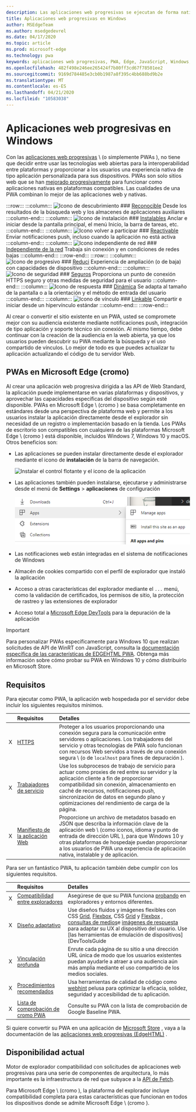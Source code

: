 ```yaml
---
description: Las aplicaciones web progresivas se ejecutan de forma nativa en Windows 10.  Aquí encontrarás todo lo que necesitas saber como desarrollador web.
title: Aplicaciones web progresivas en Windows
author: MSEdgeTeam
ms.author: msedgedevrel
ms.date: 04/17/2020
ms.topic: article
ms.prod: microsoft-edge
ms.technology: pwa
keywords: aplicaciones web progresivas, PWA, Edge, JavaScript, Windows, UWP, Microsoft Store
ms.openlocfilehash: 482f498e246ee265424f7b80ff3cd67f78501ee2
ms.sourcegitcommit: 9169d784485e3cb0b1987a8f395c4bb688bd9b2e
ms.translationtype: MT
ms.contentlocale: es-ES
ms.lasthandoff: 04/21/2020
ms.locfileid: "10583038"
---
```

# Aplicaciones web progresivas en Windows  

Con las [aplicaciones web progresivas][MDNApps] \ (o simplemente PWAs \), no tiene que decidir entre usar las tecnologías web abiertas para la interoperabilidad entre plataformas y proporcionar a los usuarios una experiencia nativa de tipo aplicación personalizada para sus dispositivos.  PWAs son solo sitios web que se han [mejorado progresivamente][AListApartUnderstandingProgressiveEnhancement] para funcionar como aplicaciones nativas en plataformas compatibles.  Las cualidades de una PWA combinan lo mejor de las aplicaciones web y nativas.  

:::row:::
    :::column:::
        ![Icono de descubrimiento][ImageISearch]
        ### [Reconocible][MDNPwaAdvantagesDiscoverable]
        Desde los resultados de la búsqueda web y los almacenes de aplicaciones auxiliares
    :::column-end:::
    :::column:::
        ![Icono de instalación][ImageIPackage]
        ### [Instalables][MDNPwaAdvantagesInstallable]
        Anclar e iniciar desde la pantalla principal, el menú Inicio, la barra de tareas, etc.
    :::column-end:::
    :::column:::
        ![Icono volver a participar][ImageIPushNotification]
        ### [Reactivable][MDNPwaAdvantagesReEngageable]
        Enviar notificaciones push, incluso cuando la aplicación no está activa
    :::column-end:::
    :::column:::
        ![Icono independiente de red][ImageIOffline]
        ### [Independiente de la red][MDNPwaAdvantagesNetworkIndependent]
        Trabaja sin conexión y en condiciones de redes bajas
    :::column-end:::
:::row-end:::
:::row:::
    :::column:::
        ![Icono de progresivo][ImageIProgressive]
        ### [Reduci][MDNPwaAdvantagesProgressive]
        Experiencia de ampliación (o de baja) con capacidades de dispositivo
    :::column-end:::
    :::column:::
        ![Icono de seguridad][ImageISecurity]
        ### [Seguros][MDNPwaAdvantagesSafe]
        Proporciona un punto de conexión HTTPS seguro y otras medidas de seguridad para el usuario
    :::column-end:::
    :::column:::
        ![Icono de respuesta][ImageIResponsive]
        ### [Dinámica][MDNPwaAdvantagesResponsive]
        Se adapta al tamaño de la pantalla o a la orientación y el método de entrada del usuario
    :::column-end:::
    :::column:::
        ![Icono de vínculo][ImageILink]
        ### [Linkable][MDNPwaAdvantagesLinkable]
        Compartir e iniciar desde un hipervínculo estándar
    :::column-end:::
:::row-end:::

Al crear o convertir el sitio existente en un PWA, usted se compromete mejor con su audiencia existente mediante notificaciones push, integración de tipo aplicación y soporte técnico sin conexión.  Al mismo tiempo, debe continuar con la creación de la audiencia en la web abierta, ya que los usuarios pueden descubrir su PWA mediante la búsqueda y el uso compartido de vínculos.  Lo mejor de todo es que puedes actualizar tu aplicación actualizando el código de tu servidor Web.  

## PWAs en Microsoft Edge (cromo)  

Al crear una aplicación web progresiva dirigida a las API de Web Standard, la aplicación puede implementarse en varias plataformas y dispositivos, y aprovechar las capacidades específicas del dispositivo según esté disponible.  PWAs en Microsoft Edge \ (cromo \) se basa completamente en estándares desde una perspectiva de plataforma web y permite a los usuarios instalar la aplicación directamente desde el explorador sin necesidad de un registro o implementación basado en la tienda.  Los PWAs de escritorio son compatibles con cualquiera de las plataformas Microsoft Edge \ (cromo \) está disponible, incluidos Windows 7, Windows 10 y macOS.  Otros beneficios son:  

*   Las aplicaciones se pueden instalar directamente desde el explorador mediante el icono de **instalación** de la barra de navegación.  
    
    ![Instalar el control flotante y el icono de la aplicación][ImageInstallPwa]  
    
*   Las aplicaciones también pueden instalarse, ejecutarse y administrarse desde el menú de **Settings**  >  **aplicaciones** de configuración  
    
    ![Elementos de menú de la aplicación en configuración][ImageAppMenus]  

*   Las notificaciones web están integradas en el sistema de notificaciones de Windows
*   Almacén de cookies compartido con el perfil de explorador que instaló la aplicación
*   Acceso a otras características del explorador mediante el `...` menú, como la validación de certificados, los permisos de sitio, la protección de rastreo y las extensiones de explorador
*   Acceso total a [Microsoft Edge DevTools][DevtoolsProgressiveWebApps] para la depuración de la aplicación  

> [!IMPORTANT]
> Para personalizar PWAs específicamente para Windows 10 que realizan solicitudes de API de WinRT con JavaScript, consulta la [documentación específica de las características de EDGEHTML PWA][PwaEdgehtmlIndex].  Obtenga más información sobre cómo probar su PWA en Windows 10 y cómo distribuirlo en Microsoft Store.  

## Requisitos  

Para ejecutar como PWA, la aplicación web hospedada por el servidor debe incluir los siguientes requisitos mínimos.  

|  | Requisitos | Detalles | 
|:--- |:--- |:--- |  
| X | [HTTPS][WikiHttps] | Proteger a los usuarios proporcionando una conexión segura para la comunicación entre servidores o aplicaciones.  Los trabajadores del servicio y otras tecnologías de PWA solo funcionan con recursos Web servidos a través de una conexión segura \ (o de `localhost` para fines de depuración \).  |  
| X | [Trabajadores de servicio][MDNServiceWorkerApi] | Use los subprocesos de trabajo de servicio para actuar como proxies de red entre su servidor y la aplicación cliente a fin de proporcionar compatibilidad sin conexión, almacenamiento en caché de recursos, notificaciones push, sincronización de datos en segundo plano y optimizaciones del rendimiento de carga de la página.  |  
| X | [Manifiesto de la aplicación Web][MDNWebAppManifest] | Proporcione un archivo de metadatos basado en JSON que describa la información clave de la aplicación web \ (como iconos, idioma y punto de entrada de dirección URL \), para que Windows 10 y otras plataformas de hospedaje puedan proporcionar a los usuarios de PWA una experiencia de aplicación nativa, instalable y de aplicación.  |  

Para ser un fantástico PWA, tu aplicación también debe cumplir con los siguientes requisitos.  

|  | Requisitos | Detalles | 
|:--- |:--- |:--- |  
| X | [Compatibilidad entre exploradores][MDNCrossBrowserTesting] | Asegúrese de que su PWA funciona [probando][MicrosoftDeveloperEdgeToolsRemote] en exploradores y entornos diferentes.  |  
| X | [Diseño adaptativo][WikiResponsiveWebDesign] | Use diseños fluidos y imágenes flexibles con CSS [Grid][MDNCssGridLayout], [Flexbox][MDNCssFlexibleBoxLayout], CSS [Grid][MDNCssGridLayout] y [Flexbox][MDNCssFlexibleBoxLayout] , [consultas de medios][MDNMediaQueries]e [imágenes de respuesta][MDNResponsiveImages] para adaptar su UX al dispositivo del usuario.  Use [las herramientas de emulación de dispositivos][DevToolsGuide|::ref1::|] de su explorador para probar de forma local o configure una [sesión de depuración remota][DevToolsProtocolClientsEdgeDevToolsPreview] para probar directamente en un dispositivo de destino.  |  
| X | [Vinculación profunda][WikiDeepLinking] | Enrute cada página de su sitio a una dirección URL única de modo que los usuarios existentes puedan ayudarle a atraer a una audiencia aún más amplia mediante el uso compartido de los medios sociales.  |  
| X | [Procedimientos recomendados][Webhint] | Usa herramientas de calidad de código como [webhint][Webhint] pelusa para optimizar la eficacia, solidez, seguridad y accesibilidad de tu aplicación.  |  
| X | [Lista de comprobación de cromo PWA][WebDevGoodPwaChecklist] | Consulte su PWA con la lista de comprobación de Google Baseline PWA.  |  

Si quiere convertir su PWA en una aplicación de [Microsoft Store][MicrosoftDeveloperStore] , vaya a la documentación de las [aplicaciones web progresivas (EdgeHTML)][PwaEdgehtmlMicrosoftStore] .  

## Disponibilidad actual  

Motor de explorador compatibilidad con solicitudes de aplicaciones web progresivas para una serie de componentes de arquitectura, lo más importante es la infraestructura de red que subyace a la [API de Fetch][MDNFetchApi].  

Para Microsoft Edge \ (cromo \), la plataforma del explorador incluye compatibilidad completa para estas características que funcionan en todos los dispositivos donde se admite Microsoft Edge \ (cromo \).  

<!-- image links -->  

[ImageISearch]: media/i_search.png  
[ImageIPackage]: media/i_package.png  
[ImageIPushNotification]: media/i_push-notification.png  
[ImageIOffline]: media/i_offline.png  
[ImageIProgressive]: media/i_progressive.png  
[ImageISecurity]: media/i_security.png  
[ImageIResponsive]: media/i_responsive.png  
[ImageILink]: media/i_link.png  

[ImageInstallPwa]: ./media/Install_PWA.png  
[ImageAppMenus]: ./media/App_menus.png  

<!-- links -->  

[DevToolsProtocolClientsEdgeDevToolsPreview]: ../devtools-protocol/0.1/clients.md#microsoft-edge-devtools-preview "Microsoft Edge DevTools Preview-clientes de protocolo DevTools"  
[DevToolsGuideEmulation]: ../devtools-guide/emulation.md "Emulación"  
[DevtoolsProgressiveWebApps]: ../devtools-guide-chromium/progressive-web-apps.md "Depurar aplicaciones web progresivas"  
[DevGuideWhatsNewEdgeHtml17]: ../dev-guide/whats-new/edgehtml-17.md "Novedades de EdgeHTML 17"  
[DevGuideWhatsNewEdgeHtml14]: ../dev-guide/whats-new/edgehtml-14.md "Novedades de EdgeHTML 14"  
[PwaEdgehtmlIndex]: ../progressive-web-apps-edgehtml/index.md "Aplicaciones web progresivas (EdgeHTML) en Windows"  
[PwaEdgehtmlMicrosoftStore]: ../progressive-web-apps-edgehtml/microsoft-store.md "Aplicaciones web progresivas en Microsoft Store"
<!--PwaEdgehtmlMicrosoftStoreCriteriaAutomaticSubmission]: ../progressive-web-apps-edgehtml/microsoft-store.md#criteria-for-automatic-submission "Criteria for automatic submission - Progressive Web Apps in the Microsoft Store"  -->  

[WindowsUWPControlsPatternTilesNotificationsWns]: /windows/uwp/controls-and-patterns/tiles-and-notifications-windows-push-notification-services--wns--overview.md "Introducción a los servicios de notificaciones de inserción de Windows \ (WNS \)"  
[WindowsUWPDesignDevicesDesigningTv]: /windows/uwp/design/devices/designing-for-tv.md "Diseño para Xbox y TV"  
[WindowsUWPDesignDevicesIndex]: /windows/uwp/design/devices/index.md "Consideraciones sobre la interfaz de usuario para dispositivos UWP"  
[WindowsUWPGetStartedGuide]: /windows/uwp/get-started/universal-application-platform-guide.md "¿Qué es una aplicación para la plataforma universal de Windows (UWP)?"  
[WindowsUWPLaunchResumeBackgroundTasks]: /windows/uwp/launch-resume/support-your-app-with-background-tasks.md "Admitir la aplicación con tareas en segundo plano"  
[WindowsUWPPublishIndex]: /windows/uwp/publish/index.md "Publicar aplicaciones y juegos de Windows"  
[WindowsUWPPublishDeveloperAccount]: /windows/uwp/publish/opening-a-developer-account.md "Abrir una cuenta de desarrollador"  

[WindowsBlogsWelcomingPWAsEdgeWindows]: https://blogs.windows.com/msedgedev/2018/02/06/welcoming-progressive-web-apps-edge-windows-10/#56z7mJwKsykfbR4I.97 "Bienvenida a aplicaciones web progresivas a Microsoft Edge y Windows 10: blogs de Windows"  
[MicrosoftDeveloperEdgePlatformStatusBackgroundSync]: https://developer.microsoft.com/microsoft-edge/platform/status/backgroundsyncapi "API de sincronización en segundo plano-estado de la plataforma de Microsoft Edge"  
[MicrosoftDeveloperEdgePlatformStatusWebApplicationManifest]: https://developer.microsoft.com/microsoft-edge/platform/status/webapplicationmanifest "Manifiesto de la aplicación web: estado de la plataforma de Microsoft Edge"  
[MicrosoftDeveloperEdgeToolsRemote]: https://developer.microsoft.com/microsoft-edge/tools/remote "Pruebas instantáneas"  
[MicrosoftDeveloperWindowsMixedReality]: https://developer.microsoft.com/windows/mixed-reality "Realidad mixta para desarrolladores"  
[MicrosoftDeveloperWindowsSurfaceHub]: https://developer.microsoft.com/windows/surfacehub "Microsoft Surface Hub"  
[MicrosoftDeveloperStore]: https://developer.microsoft.com/store "Tienda de Microsoft Developer"  
[MicrosoftEdge]: https://www.microsoft.com/edge "Descargar nuevo explorador Microsoft Edge"  
[MicrosoftSupportWindowsFocusAssist]: https://support.microsoft.com/help/4026996/windows-10-turn-focus-assist-on-or-off "Activar o desactivar el centro de atención de foco en Windows 10"  
[MicrosoftSupportWindowsNotificationSettings]: https://support.microsoft.com/help/4028678/windows-10-change-notification-settings "Cambiar la configuración de notificaciones en Windows 10"  

[AListApartUnderstandingProgressiveEnhancement]: https://alistapart.com/article/understandingprogressiveenhancement "Descripción de la mejora progresiva: una lista separada"  

[MDNApps]: https://developer.mozilla.org/Apps/Progressive "aplicaciones | MDN"  
[MDNCache]: https://developer.mozilla.org/docs/Web/API/Cache "Caché | MDN"  
[MDNCrossBrowserTesting]: https://developer.mozilla.org/docs/Learn/Tools_and_testing/Cross_browser_testing "Pruebas entre exploradores | MDN"  
[MDNCssFlexibleBoxLayout]: https://developer.mozilla.org/docs/Web/CSS/CSS_Flexible_Box_Layout "Diseño de cuadro flexible CSS | MDN"  
[MDNCssGridLayout]: https://developer.mozilla.org/docs/Web/CSS/CSS_Grid_Layout "Diseño de cuadrícula CSS | MDN"  
[MDNFetchApi]: https://developer.mozilla.org/docs/Web/API/Fetch_API "Fetch API | MDN"  
[MDNMediaQueries]: https://developer.mozilla.org/docs/Web/CSS/Media_Queries "Consultas de medios | MDN"  
[MDNNotificationsApi]: https://developer.mozilla.org/docs/Web/API/Notifications_API "API de notificaciones | MDN"  
[MDNPushApi]: https://developer.mozilla.org/docs/Web/API/Push_API "API de inserción | MDN"  
[MDNPwaAdvantagesDiscoverable]: https://developer.mozilla.org/docs/Web/Apps/Progressive/Advantages#Discoverable "Reconocible: ventajas de la aplicación web progresiva"  
[MDNPwaAdvantagesInstallable]: https://developer.mozilla.org/docs/Web/Apps/Progressive/Advantages#Installable "Instalable: ventajas de la aplicación web progresiva"  
[MDNPwaAdvantagesLinkable]: https://developer.mozilla.org/Apps/Progressive/Advantages#Linkable "Linkable: ventajas de la aplicación web progresiva"  
[MDNPwaAdvantagesNetworkIndependent]: https://developer.mozilla.org/docs/Web/Apps/Progressive/Advantages#Network_independent "Red independiente: ventajas de la aplicación web progresiva"  
[MDNPwaAdvantagesProgressive]: https://developer.mozilla.org/docs/Web/Apps/Progressive/Advantages#Progressive "Ventajas progresivas de las aplicaciones Web"  
[MDNPwaAdvantagesReEngageable]: https://developer.mozilla.org/docs/Web/Apps/Progressive/Advantages#Re-engageable "Reactivable: ventajas de la aplicación web progresiva"  
[MDNPwaAdvantagesResponsive]: https://developer.mozilla.org/Apps/Progressive/Advantages#Responsive "Ventajas de la aplicación web progresiva de respuesta"  
[MDNPwaAdvantagesSafe]: https://developer.mozilla.org/docs/Web/Apps/Progressive/Advantages#Safe "Ventajas de la aplicación web con seguridad progresiva"  
[MDNResponsiveImages]: https://developer.mozilla.org/docs/Learn/HTML/Multimedia_and_embedding/Responsive_images "Imágenes de respuesta | MDN"  
[MDNServiceWorkerApi]: https://developer.mozilla.org/docs/Web/API/Service_Worker_API "API de trabajo de servicio | MDN"  
[MDNSyncManager]: https://developer.mozilla.org/docs/Web/API/SyncManager "SyncManager | MDN"  
[MDNWebAppManifest]: https://developer.mozilla.org/docs/Web/Manifest "Manifiesto de la aplicación Web | MDN"  

[PWABuilder]: https://www.pwabuilder.com "PWABuilder"  

[WebDevGoodPwaChecklist]: https://web.dev/pwa-checklist "¿Qué es una buena aplicación web progresiva? | Web. dev"  

[Webhint]: https://webhint.io "sugerencia"  

[WikiDeepLinking]: https://en.wikipedia.org/wiki/Deep_linking "Vinculación profunda: Wikipedia"  
[WikiHttps]: https://en.wikipedia.org/wiki/HTTPS "HTTPS-Wikipedia"  
[WikiResponsiveWebDesign]: https://en.wikipedia.org/wiki/Responsive_web_design "Diseño web con respuesta: Wikipedia"  
